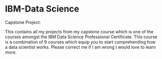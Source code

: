 # IBM-Data Science
Capstone Project:


This contains all my projects from my capstone course which is one of the courses amongst the IBM Data Science Professional Certificate.
This course is a combination of 9 courses which equip you to start comprehending how a data scientist works.
Please correct me if I am wrong I would love to learn more.
